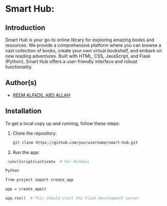 # Smart Hub:

## Introduction
Smart Hub is your go-to online library for exploring amazing books and resources. We provide a comprehensive platform where you can browse a vast collection of books, create your own virtual bookshelf, and embark on new reading adventures. Built with HTML, CSS, JavaScript, and Flask (Python), Smart Hub offers a user-friendly interface and robust functionality.

## Author(s)
- [REEM ALFADIL ABD ALLAH](https://github.com/reemelfadilhassanin) 

## Installation
To get a local copy up and running, follow these steps:

1. Clone the repository:
   ```bash
   git clone https://github.com/yourusername/smart-hub.git

2. Run the app:
 ```bash
.\env\Scripts\activate  # For Windows

Python

from project import create_app
 
app = create_app()
 
app.run()  # This should start the Flask development server


